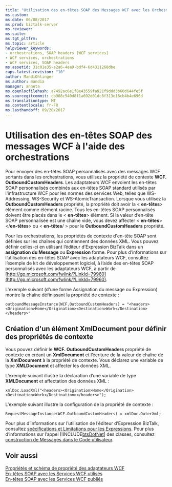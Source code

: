 ```yaml
---
title: "Utilisation des en-têtes SOAP des Messages WCF avec les Orchestrations | Documents Microsoft"
ms.custom: 
ms.date: 06/08/2017
ms.prod: biztalk-server
ms.reviewer: 
ms.suite: 
ms.tgt_pltfrm: 
ms.topic: article
helpviewer_keywords:
- orchestrations, SOAP headers [WCF services]
- WCF services, orchestrations
- WCF services, SOAP headers
ms.assetid: 31c01e35-a2a6-4ea9-bdf4-6d4311268dbe
caps.latest.revision: "10"
author: MandiOhlinger
ms.author: mandia
manager: anneta
ms.openlocfilehash: a7492ac6e1f8e43559fa921f9ddd3b60d644fe5f
ms.sourcegitcommit: cb908c540d8f1a692d01dc8f313e16cb4b4e696d
ms.translationtype: MT
ms.contentlocale: fr-FR
ms.lasthandoff: 09/20/2017
---
```

# <a name="using-soap-headers-in-wcf-messages-with-orchestrations"></a>Utilisation des en-têtes SOAP des messages WCF à l'aide des orchestrations
Pour envoyer des en-têtes SOAP personnalisés avec des messages WCF sortants dans les orchestrations, vous utilisez la propriété de contexte **WCF. OutboundCustomHeaders**. Les adaptateurs WCF envoient les en-têtes SOAP personnalisés combinés aux en-têtes SOAP standard utilisés par l'infrastructure WCF pour les normes des services Web, telles que WS-Addressing, WS-Security et WS-AtomicTransaction. Lorsque vous utilisez la **OutboundCustomHeaders** propriété, la propriété doit avoir la \< **en-têtes**> élément comme élément racine. Tous les en-têtes SOAP personnalisés doivent être placés dans le \< **en-têtes**> élément. Si la valeur d’en-tête SOAP personnalisée est une chaîne vide, vous devez affecter \< **en-têtes**>\</**en-têtes**> ou \< **en-têtes**/ > pour le **OutboundCustomHeaders** propriété.  
  
 Pour les orchestrations, les propriétés de contexte d'en-tête SOAP sont définies sur les chaînes qui contiennent des données XML. Vous pouvez définir celles-ci en utilisant l’éditeur d’Expression BizTalk dans un **assignation du Message** ou **Expression** forme. Pour plus d’informations sur l’utilisation des en-têtes SOAP avec les adaptateurs WCF, consultez l’exemple de kit de développement logiciel, à l’aide des en-têtes SOAP personnalisés avec les adaptateurs WCF, à partir de [http://go.microsoft.com/fwlink/?LinkId=79960](http://go.microsoft.com/fwlink/?LinkId=79960).  
  
 L'exemple suivant (d'une forme Assignation du message ou Expression) montre la chaîne définissant la propriété de contexte :  
  
```  
outboundMessageInstance(WCF.OutboundCustomHeaders) = "<headers><Origination>Home</Origination><Destination>Work</Destination></headers>"  
```  
  
## <a name="creating-an-xmldocument-to-set-context-properties"></a>Création d'un élément XmlDocument pour définir des propriétés de contexte  
 Vous pouvez définir le **WCF. OutboundCustomHeaders** propriété de contexte en créant un **XmlDocument** et l’écriture de la valeur de chaîne de la **XmlDocument** à la propriété de contexte. Vous déclarez une variable de type **XMLDocument** et affecter les données XML.  
  
 L’exemple suivant illustre la déclaration d’une variable de type **XMLDocument** et affectation des données XML :  
  
```  
xmlDoc.LoadXml("<headers><Origination>Home</Origination><Destination>Work</Destination></headers>");  
```  
  
 L'exemple suivant illustre la configuration de la propriété de contexte :  
  
```  
RequestMessageInstance(WCF.OutboundCustomHeaders) = xmlDoc.OuterXml;  
```  
  
 Pour plus d’informations sur l’utilisation de l’éditeur d’Expression BizTalk, consultez [spécifications et Limitations pour les Expressions](../core/requirements-and-limitations-for-expressions.md). Pour plus d’informations sur l’appel [!INCLUDE[btsDotNet](../includes/btsdotnet-md.md)] des classes, consultez [construction de Messages dans le Code utilisateur](../core/constructing-messages-in-user-code.md).  
  
## <a name="see-also"></a>Voir aussi  
 [Propriétés et schéma de propriété des adaptateurs WCF](../core/wcf-adapters-property-schema-and-properties.md)   
 [En-têtes SOAP avec les Services WCF utilisés](../core/soap-headers-with-consumed-wcf-services.md)   
 [En-têtes SOAP avec les Services WCF publiés](../core/soap-headers-with-published-wcf-services.md)
